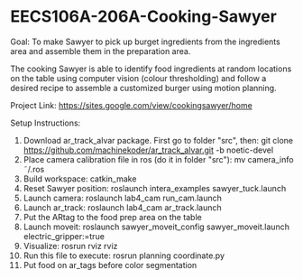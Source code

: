 # EECS106A-206A-Cooking-Sawyer

Goal: To make Sawyer to pick up burget ingredients from the ingredients area and assemble them in the preparation area. 

The cooking Sawyer is able to identify food ingredients at random locations on the table using computer vision (colour thresholding) and follow a desired recipe to assemble a customized burger using motion planning.

Project Link: 
https://sites.google.com/view/cookingsawyer/home

Setup Instructions:
1. Download ar_track_alvar package. First go to folder "src", then:
  git clone https://github.com/machinekoder/ar_track_alvar.git -b noetic-devel
2. Place camera calibration file in ros (do it in folder "src"):
  mv camera_info ˜/.ros
3. Build workspace: catkin_make
4. Reset Sawyer position:
  roslaunch intera_examples sawyer_tuck.launch
5. Launch camera: 
  roslaunch lab4_cam run_cam.launch
6. Launch ar_track: 
  roslaunch lab4_cam ar_track.launch
7. Put the ARtag to the food prep area on the table
8. Launch moveit:
  roslaunch sawyer_moveit_config sawyer_moveit.launch electric_gripper:=true
9. Visualize: 
  rosrun rviz rviz
10. Run this file to execute: 
  rosrun planning coordinate.py
11. Put food on ar_tags before color segmentation
